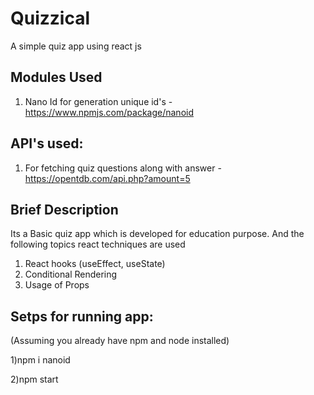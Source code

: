 # Quizzical
A simple quiz app using react js

## Modules Used
1) Nano Id for generation unique id's - https://www.npmjs.com/package/nanoid

## API's used:
1) For fetching quiz questions along with answer - https://opentdb.com/api.php?amount=5 

## Brief Description

Its a Basic quiz app which is developed for education purpose. And the following topics react techniques are used

1) React hooks (useEffect, useState)
2) Conditional Rendering
3) Usage of Props

## Setps for running app:

(Assuming you already have npm and node installed)

1)npm i nanoid

2)npm start
